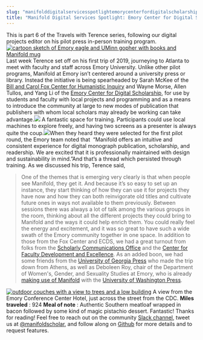 ```yaml
---
slug: "manifolddigitalservicesspotlightemorycenterfordigitalscholarship"
title: "Manifold Digital Services Spotlight: Emory Center for Digital Scholarship"
---
```




<!--truncate-->

‎This is part 6 of the Travels with Terence series, following our digital projects editor on his pilot press in-person training program.[![cartoon sketch of Emory eagle and UMinn gopher with books and Manifold mug](/img/blog/legacy_wp/2019/01/EmoryDoodle-e1548880442527.jpg)](/img/blog/legacy_wp/2019/01/EmoryDoodle.jpg)Last week Terence set off on his first trip of 2019, journeying to Atlanta to meet with faculty and staff across Emory University. Unlike other pilot programs, Manifold at Emory isn’t centered around a university press or library. Instead the initiative is being spearheaded by Sarah McKee of the [Bill and Carol Fox Center for Humanistic Inquiry](http://fchi.emory.edu/home/) and Wayne Morse, Allen Tullos, and Yang Li of the [Emory Center for Digital Scholarship](http://digitalscholarship.emory.edu/), for use by students and faculty with local projects and programming and as a means to introduce the community at large to new modes of publication that publishers with whom local scholars may already be working can take advantage.[![](/img/blog/legacy_wp/2019/01/training-room.jpg)](/img/blog/legacy_wp/2019/01/training-room.jpg) A fantastic space for training. Participants could use local machines to explore freely, and having two screens as a presenter is always quite the coup.[![](/img/blog/legacy_wp/2019/01/training-screens.jpg)](/img/blog/legacy_wp/2019/01/training-screens.jpg)When they heard they were selected for the first pilot round, the Emory team noted that &nbsp;“Manifold offers an intuitive and consistent experience for digital monograph publication, scholarship, and readership. We are excited that it is professionally maintained with design and sustainability in mind.”And that’s a thread which persisted through training. As we discussed his trip, Terence said,

> One of the themes that is emerging very clearly is that when people see Manifold, they get it. And because it’s so easy to set up an instance, they start thinking of how they can use it for projects they have now and how they can both reinvigorate old titles and cultivate future ones in ways not available to them previously. Between sessions there was always a lot of talk among the various groups in the room, thinking about all the different projects they could bring to Manifold and the ways it could help enrich them. You could really feel the energy and excitement, and it was so great to have such a wide swath of the Emory community together in one space. In addition to those from the Fox Center and ECDS, we had a great turnout from folks from the [Scholarly Communications Office](https://sco.library.emory.edu/) and the [Center for Faculty Development and Excellence](http://www.cfde.emory.edu/). As an added boon, we had some friends from the [University of Georgia Press](http://www.ugapress.org/) who made the trip down from Athens, as well as Deboleen Roy, chair of the Department of Women's, Gender, and Sexuality Studies at Emory, who is already [making use of Manifold](https://uw.manifoldapp.org/projects/molecular-feminisms) with the [University of Washington Press](http://www.washington.edu/uwpress/).

[![outdoor couches with a view to trees and a low building](/img/blog/legacy_wp/2019/01/emory-hotel.jpg)](/img/blog/legacy_wp/2019/01/emory-hotel.jpg) A view from the Emory Conference Center Hotel, just across the street from the CDC. **Miles traveled** : 924 **Meal of note** : Authentic Southern meatloaf wrapped in bacon followed by some kind of magic pistachio dessert. Fantastic! Thanks for reading! Feel free to reach out on the community [Slack channel](https://manifold-slackin.herokuapp.com/), tweet us at [@manifoldscholar](https://twitter.com/ManifoldScholar), and follow along on [Github](https://github.com/ManifoldScholar/manifold) for more details and to request features.

